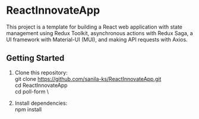 # ReactInnovateApp

This project is a template for building a React web application with state management using Redux Toolkit, asynchronous actions with Redux Saga, a UI framework with Material-UI (MUI), and making API requests with Axios.

## Getting Started
1. Clone this repository: \
   git clone https://github.com/sanila-ks/ReactInnovateApp.git \
   cd ReactInnovateApp \
   cd poll-form \

3. Install dependencies: \
   npm install

